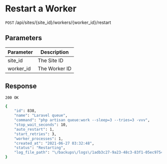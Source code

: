 

# Restart a Worker

`POST` /api/sites/{site_id}/workers/{worker_id}/restart

## Parameters
Parameter     |  Description       
------------- | ------------- 
site_id       | The Site ID
worker_id     | The Worker ID


## Response

`200 OK`

```bash
{
    "id": 838,
    "name": "Laravel queue",
    "command": "php artisan queue:work --sleep=3 --tries=3 -vvv",
    "stop_wait_seconds": 10,
    "auto_restart": 1,
    "start_retries": 3,
    "worker_processes": 1,
    "created_at": "2021-06-27 03:32:48",
    "status": "Restarting",
    "log_file_path": "\/backups\/logs\/1adb3c27-9a23-48c3-83f1-05ec9754c479-worker.log"
}
```
